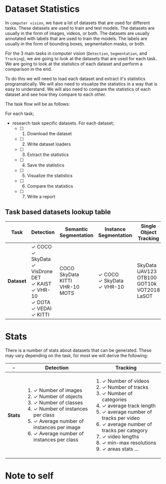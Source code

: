 # Dataset Statistics

In `computer vision`, we have a lot of datasets that are used for different tasks. These datasets are used to train and test models. The datasets are usually in the form of images, videos, or both. The datasets are usually annotated with labels that are used to train the models. The labels are usually in the form of bounding boxes, segmentation masks, or both.

For the 3 main tasks in computer vision (`Detection`, `Segmentation`, and `Tracking`), we are going to look at the datasets that are used for each task. We are going to look at the statistics of each dataset and perform a comparison in the end.

To do this we will need to load each dataset and extract it's statistics programatically. We will also need to visualize the statistics in a way that is easy to understand. We will also need to compare the statistics of each dataset and see how they compare to each other.


The task flow will be as follows:

For each task;
* research task specific datasets. 
For each dataset;
    - [ ] 1. Download the dataset
    - [ ] 2. Write dataset loaders
    - [ ] 3. Extract the statistics 
    - [ ] 4. Save the statistics
    - [ ] 5. Visualize the statistics
    - [ ] 6. Compare the statistics
    - [ ] 7. Write a report


<!-- 
## Datasets

### Detection Datasets

1. `COCO`
    Introduced by Tsung-Yi Lin et al. in Microsoft COCO: Common Objects in Context. [read more](https://cocodataset.org/#home)

2. `SkyData` 
    Our dataset: SkyData: UAV taken images dataset for object detection and tracking.

3. `VisDrone DET` Vision Meets Drones: collected by the AISKYEYE team at Lab of Machine Learning and Data Mining, Tianjin University, China. The dataset consists of `288 video` clips formed by `261,908 frames` and `10,209 static` images, captured by various drone-mounted cameras.  [read more](https://github.com/VisDrone/VisDrone-Dataset)

4. `KAIST` a Multispectral(RGB-Thermal) Pedestrian Detection Challenge. The KAIST Multispectral Pedestrian Dataset is imaging hardware consisting of a color camera, a thermal camera and a beam splitter to capture the aligned multispectral `(RGB color + Thermal)` images. With this hardware, we captured various regular traffic scenes at day and night time to consider changes in light conditions. and, consists of 95k color-thermal pairs `(640x480, 20Hz)` taken from a `vehicle`. All the pairs are manually annotated (`person`, `people`, `cyclist`) for the total of `103,128` dense annotations and `1,182` unique pedestrians.  [read more](https://eval.ai/web/challenges/challenge-page/1247/evaluation)

6. `VHR-10` Very High Resolution Vehicle Detection in Aerial Imagery. The VHR-10 is a  10-class geospatial object detection dataset. These ten classes of objects are `airplane`, `ship`, `storage tank`, `baseballdiamond`, `tennis court`, `basketball court`, `ground track field`, `harbor`, `bridge`, and `vehicle`. This dataset contains totally `800 very-high-resolution (VHR)` remote sensing images that were cropped from `Google Earth` and `Vaihingen dataset` and then `manually annotated` by experts. [read more](https://gcheng-nwpu.github.io/)


7. `DOTA` [A Large-Scale Benchmark and Challenges for Object Detection in Aerial Images](https://captain-whu.github.io/DOTA/index.html). `DOTA` is a large-scale dataset for object detection in aerial images. The DOTA images are collected from the Google Earth, GF-2 and JL-1 satellite provided by the China Centre for Resources Satellite Data and Application, and aerial images provided by CycloMedia B.V. DOTA consists of RGB images and grayscale images. The RGB images are from Google Earth and CycloMedia, while the grayscale images are from the panchromatic band of GF-2 and JL-1 satellite images. All the images are stored in 'png' formats.

    It can be used to develop and evaluate object detectors in aerial images. The images are collected from different sensors and platforms. Each image is of the size in the range from `800 × 800` to `20,000 × 20,000 pixels` and contains objects exhibiting a wide variety of scales, orientations, and shapes. The instances in DOTA images are `annotated by experts in aerial image` interpretation by arbitrary (8 d.o.f.) quadrilateral. Currently DOTA has 3 versions: 

    - `DOTA-v1.0` contains 15 common categories, `2,806 images` and 1`88, 282 instances.`
    - `DOTA-v1.5`  same images as `DOTA-v1.0`, but the extremely small instances (less than 10 pixels) are also annotated. Moreover, a new category, ”container crane” is added. 
    - `DOTA-v2.0` latest and contains more categories, images and instances. collects more Google Earth, GF-2 Satellite, and aerial images. There are 18 common categories, `11,268 images` and `1,793,658 instances` in `DOTA-v2.0.` Compared to `DOTA-v1.5`, it further adds the new categories of ”airport” and ”helipad”.

We will explore the `DOTA-v2.0` dataset. [read more...](https://captain-whu.github.io/DOTA/index.html)

8. `VEDAI` (Vehicle Detection in Aerial Imagery) : a dataset for Vehicle Detection in Aerial Imagery, provided as a tool to benchmark automatic target recognition algorithms in unconstrained environments. The vehicles contained in the database, in addition of being small, exhibit different variabilities such as multiple orientations, lighting/shadowing changes, specularities or occlusions. Furthermore, each image is available in several spectral bands and resolutions. [read more](https://downloads.greyc.fr/vedai/)

9. `KITTI` (Karlsruhe Institute of Technology and Toyota Technological Institute) : a large-scale dataset for object detection, object tracking, and more. The dataset consists of `grayscale` and `color` images, as well as `velodyne` point clouds and `calibration` data. This raw data is annotated with object bounding boxes and instance segmentations. [read more](http://www.cvlibs.net/datasets/kitti/)

10. `UAV123` (UAV123@CVPR2018) : a benchmark dataset for UAV-based object tracking. It consists of 123 video sequences captured by various UAVs in different scenarios. The dataset is divided into three subsets, i.e., UAV20L, UAV123_10fps and UAV123_30fps, according to the frame rate of the videos. [read more](https://ivul.kaust.edu.sa/Pages/pub-benchmark-simulator-uav.aspx)


 -->

## Task based datasets lookup table

<table style="list-style: none;">
    <thead>
        <tr>
            <th>Task</th>
            <th>Detection</th>
            <th>Semantic Segmentation</th>
            <th>Instance Segmentation</th>
            <th>Single Object Tracking</th>
            <th>Multi Object Tracking</th>
            <th>Video Instance Segmentation</th>
        </tr>
    </thead>
    <tbody>
        <tr>
            <th>Dataset</th>
            <td><!-- det -->
                <li>✓ COCO</li>
                <li>✓ SkyData </li>
                <li>✓ VisDrone DET </li>
                <li>✓ KAIST </li>
                <li>✓ VHR-10 </li>
                <li>✓ DOTA </li>
                <li>✓ VEDAI </li>
                <li>✓ KITTI </li>
            </td>
            <td><!-- sem -->
                <li> COCO</li>
                <li> SkyData </li>
                <li> KITTI </li>
                <li> VHR-10 </li>
                <li> MOTS </li>
            </td>
            <td><!-- seg -->
                <li>✓ COCO</li>
                <li>✓ SkyData </li>
                <li>✓ VHR-10 </li>
            </td>
            <td><!-- sot -->
                <li>SkyData</li>
                <!-- <li> VisDrone-SOT </li> -->
                <li> UAV123 </li>
                <li> OTB100 </li>
                <li> GOT10k </li>
                <li> VOT2018 </li>
                <li> LaSOT </li>
            </td>
            <td><!-- mot -->
                <li> SkyData</li>
                <li> VisDrone-MOT </li>
                <li> MOT-CHALLENGE </li>
                <li> SkyData </li>
                <li> KAIST </li>
                <li> Lvis </li>
                <li> TAO </li>
            </td>
            <td><!-- vis -->
                <li>✓ SkyData</li>
                <li>✓ Youtube-VIS 2018 </li>
                <li>✓ Youtube-VIS 2021 </li>
            </td>
        </tr>
    </tbody>
</table>


# Stats 

There is a number of stats about datasets that can be generated. These may vary depending on the task, for most we will derive the following:
<table>
    <thead>
        <tr>
            <th> - </th>
            <th>Detection</th>
            <th>Tracking</th>
        </tr>
    </thead>
    <tbody>
        <tr>
            <th>Stats</th>
            <td>
                <ol>
                    <li>✓ Number of images</li>
                    <li>✓ Number of objects</li>
                    <li>✓ Number of classes</li>
                    <li>✓ Number of instances per class</li>
                    <li>✓ Average number of instances per image</li>
                    <li>✓ Average number of instances per class</li>
                </ol>
            </td>
            <td>
                <ol>
                    <li>✓ Number of videos</li>
                    <li>✓ Number of tracks</li>
                    <li>✓ Number of categories</li>
                    <li>✓ average track length</li>
                    <li>✓ average number of tracks per video</li>
                    <li>✓ average number of tracks per category</li>
                    <li>✓ video lengths</li>
                    <li>✓ min-max resolutions</li>
                    <li>✓ areas stats ... </li>
                </ol>
            </td>
        </tr>
    </tbody>
</table>

# Note to self 
